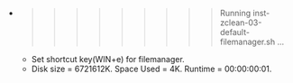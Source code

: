 * >>>>>>>>> Running inst-zclean-03-default-filemanager.sh ...
  * Set shortcut key(WIN+e) for filemanager.
  * Disk size = 6721612K. Space Used = 4K. Runtime = 00:00:00:01.
